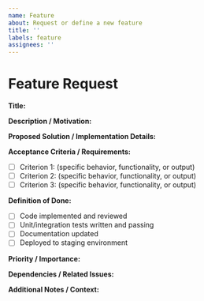 ```yaml
---
name: Feature
about: Request or define a new feature
title: ''
labels: feature
assignees: ''
---
```


# Feature Request

**Title:**  
<!-- Concise summary of the feature, e.g., "Implement two-factor authentication" -->

**Description / Motivation:**  
<!-- Explain why this feature is needed and what problem it solves -->

**Proposed Solution / Implementation Details:**  
<!-- Describe how this feature could be implemented. Include technical details, API changes, or design ideas -->

**Acceptance Criteria / Requirements:**  
- [ ] Criterion 1: (specific behavior, functionality, or output)  
- [ ] Criterion 2: (specific behavior, functionality, or output)  
- [ ] Criterion 3: (specific behavior, functionality, or output)

**Definition of Done:**  
- [ ] Code implemented and reviewed  
- [ ] Unit/integration tests written and passing  
- [ ] Documentation updated  
- [ ] Deployed to staging environment  

**Priority / Importance:**  
<!-- High, Medium, Low -->

**Dependencies / Related Issues:**  
<!-- List any dependencies, blockers, or related issues -->

**Additional Notes / Context:**  
<!-- Any extra information, mockups, diagrams, or references -->
